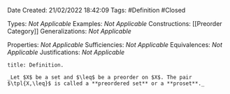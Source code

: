 <div class="topSpace"></div>

Date Created: 21/02/2022 18:42:09
Tags: #Definition #Closed 

Types: _Not Applicable_
Examples: _Not Applicable_
Constructions: [[Preorder Category]]
Generalizations: _Not Applicable_

Properties: _Not Applicable_
Sufficiencies: _Not Applicable_
Equivalences: _Not Applicable_
Justifications: _Not Applicable_

``` ad-Definition
title: Definition.

_Let $X$ be a set and $\leq$ be a preorder on $X$. The pair $\tpl{X,\leq}$ is called a **preordered set** or a **proset**._

```

